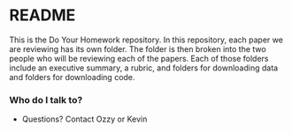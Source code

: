 # README #

This is the Do Your Homework repository. In this repository, each paper we are reviewing has its own folder. 
The folder is then broken into the two people who will be reviewing each of the papers. Each of those folders
include an executive summary, a rubric, and folders for downloading data and folders for downloading code.

### Who do I talk to? ###

* Questions? Contact Ozzy or Kevin